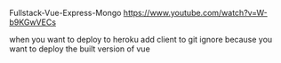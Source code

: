 Fullstack-Vue-Express-Mongo
https://www.youtube.com/watch?v=W-b9KGwVECs

when you want to deploy to heroku add client to git ignore
because you want to deploy the built version of vue